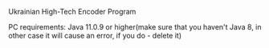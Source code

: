 Ukrainian High-Tech Encoder Program

PC requirements:
Java 11.0.9 or higher(make sure that you haven't Java 8, in other case it will cause an error, if you do - delete it) 
